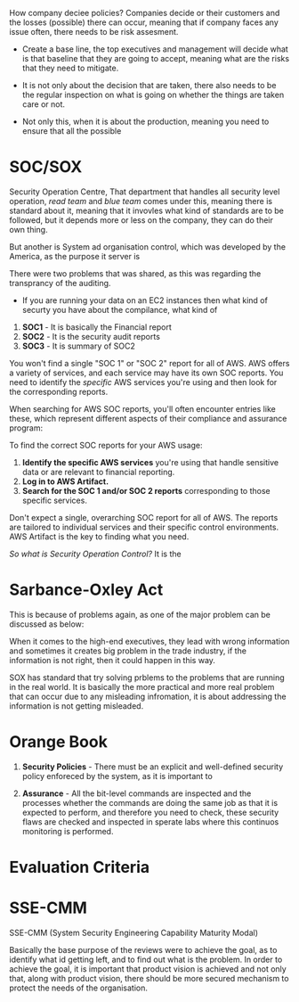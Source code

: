 How company deciee policies? Companies decide or their customers and the losses (possible) there can occur, meaning that if company faces any issue often, there needs to be risk assesment.

- Create a base line, the top executives and management will decide what is that baseline that they are going to accept, meaning what are the risks that they need to mitigate.

- It is not only about the decision that are taken, there also needs to be the regular inspection on what is going on whether the things are taken care or not.

- Not only this, when it is about the production, meaning you need to ensure that all the possible 

# SOC/SOX

Security Operation Centre, That department that handles all security level operation, *read team* and *blue team* comes under this, meaning there is standard about it, meaning that it invovles what kind of standards are to be followed, but it depends more or less on the company, they can do their own thing.

But another is System ad organisation control, which was developed by the America, as the purpose it server is 

There were two problems that was shared, as this was regarding the transprancy of the auditing.
- If you are running your data on an EC2 instances then what kind of securty you have about the compilance, what kind of 

1. **SOC1** - It is basically the Financial report
2. **SOC2** - It is the security audit reports
3. **SOC3** - It is summary of SOC2

You won't find a single "SOC 1" or "SOC 2" report for all of AWS.  AWS offers a variety of services, and each service may have its own SOC reports.  You need to identify the *specific* AWS services you're using and then look for the corresponding reports.

When searching for AWS SOC reports, you'll often encounter entries like these, which represent different aspects of their compliance and assurance program:

To find the correct SOC reports for your AWS usage:

1. **Identify the specific AWS services** you're using that handle sensitive data or are relevant to financial reporting.
2. **Log in to AWS Artifact.**
3. **Search for the SOC 1 and/or SOC 2 reports** corresponding to those specific services.


Don't expect a single, overarching SOC report for all of AWS. The reports are tailored to individual services and their specific control environments.  AWS Artifact is the key to finding what you need.

*So what is Security Operation Control?* It is the 

# Sarbance-Oxley Act

This is because of problems again, as one of the major problem can be discussed as below:

When it comes to the high-end executives, they lead with wrong information and sometimes it creates big problem in the trade industry, if the information is not right, then it could happen in this way. 

SOX has standard that try solving prblems to the problems that are running in the real world. It is basically the more practical and more real problem that can occur due to any misleading infromation, it is about addressing the information is not getting misleaded.

# Orange Book

1. **Security Policies** - There must be an explicit and well-defined security policy enforeced by the system, as it is important to 

6. **Assurance** - All the bit-level commands are inspected and the processes whether the commands are doing the same job as that it is expected to perform, and therefore you need to check, these security flaws are checked and inspected in sperate labs where this continuos monitoring is performed.


# Evaluation Criteria

# SSE-CMM

SSE-CMM (System Security Engineering Capability Maturity Modal)

Basically the base purpose of the reviews were to achieve the goal, as to identify what id getting left, and to find out what is the problem. In order to achieve the goal, it is important that product vision is achieved and not only that, along with product vision, there should be more secured mechanism to protect the needs of the organisation.



